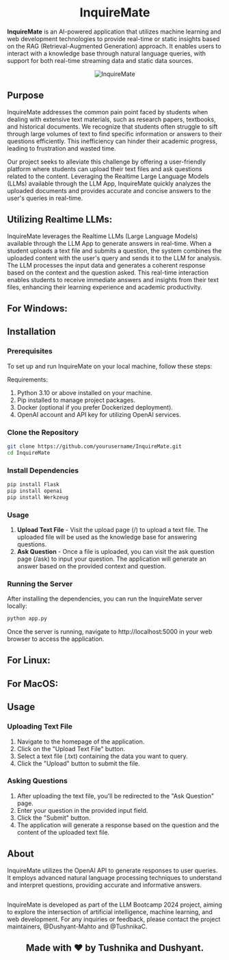 <div align="center">

# InquireMate

</div>

**InquireMate** is an AI-powered application that utilizes machine learning and web development technologies to provide real-time or static insights based on the RAG (Retrieval-Augmented Generation) approach. It enables users to interact with a knowledge base through natural language queries, with support for both real-time streaming data and static data sources.

<div align="center">
  <img src="https://github.com/TushnikaC/InquireMate/blob/main/llm.gif" alt="InquireMate">
</div>

## Purpose
InquireMate addresses the common pain point faced by students when dealing with extensive text materials, such as research papers, textbooks, and historical documents. We recognize that students often struggle to sift through large volumes of text to find specific information or answers to their questions efficiently. This inefficiency can hinder their academic progress, leading to frustration and wasted time.

Our project seeks to alleviate this challenge by offering a user-friendly platform where students can upload their text files and ask questions related to the content. Leveraging the Realtime Large Language Models (LLMs) available through the LLM App, InquireMate quickly analyzes the uploaded documents and provides accurate and concise answers to the user's queries in real-time.

## Utilizing Realtime LLMs:
InquireMate leverages the Realtime LLMs (Large Language Models) available through the LLM App to generate answers in real-time. When a student uploads a text file and submits a question, the system combines the uploaded content with the user's query and sends it to the LLM for analysis. The LLM processes the input data and generates a coherent response based on the context and the question asked. This real-time interaction enables students to receive immediate answers and insights from their text files, enhancing their learning experience and academic productivity.
## For Windows:
## Installation

### Prerequisites
To set up and run InquireMate on your local machine, follow these steps:

Requirements:

1. Python 3.10 or above installed on your machine.
2. Pip installed to manage project packages.
3. Docker (optional if you prefer Dockerized deployment).
4. OpenAI account and API key for utilizing OpenAI services.

### Clone the Repository

```bash
git clone https://github.com/yourusername/InquireMate.git
cd InquireMate
```

### Install Dependencies

```bash
pip install Flask
pip install openai
pip install Werkzeug
```

### Usage


1. **Upload Text File** - Visit the upload page (/) to upload a text file. The uploaded file will be used as the knowledge base for answering questions.
2. **Ask Question** - Once a file is uploaded, you can visit the ask question page (/ask) to input your question. The application will generate an answer based on the provided context and question.


### Running the Server

After installing the dependencies, you can run the InquireMate server locally:

```bash
python app.py
```
Once the server is running, navigate to http://localhost:5000 in your web browser to access the application.
## For Linux:
## For MacOS:
## Usage

### Uploading Text File

1. Navigate to the homepage of the application.
2. Click on the "Upload Text File" button.
3. Select a text file (.txt) containing the data you want to query.
4. Click the "Upload" button to submit the file.

### Asking Questions

1.  After uploading the text file, you'll be redirected to the "Ask Question" page.
2. Enter your question in the provided input field.
3. Click the "Submit" button.
4. The application will generate a response based on the question and the content of the uploaded text file.

## About

InquireMate utilizes the OpenAI API to generate responses to user queries. It employs advanced natural language processing techniques to understand and interpret questions, providing accurate and informative answers.

##
InquireMate is developed as part of the LLM Bootcamp 2024 project, aiming to explore the intersection of artificial intelligence, machine learning, and web development. For any inquiries or feedback, please contact the project maintainers, @Dushyant-Mahto and @TushnikaC.

<div align="center">

## Made with ❤️ by Tushnika and Dushyant.

</div>
